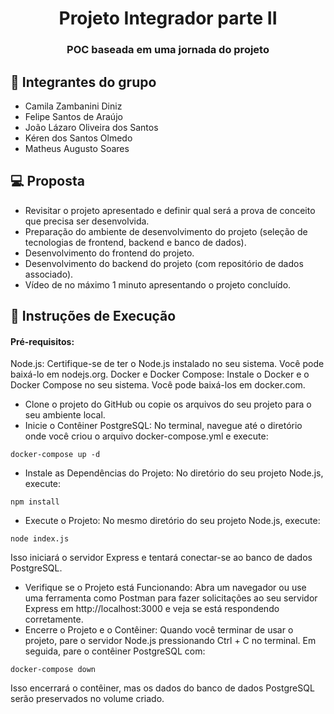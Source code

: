 <h1 align="center"> Projeto Integrador parte II </h1>
<h3 align="center"> POC baseada em uma jornada do projeto</h3>

## 👥 Integrantes do grupo

- Camila Zambanini Diniz
- Felipe Santos de Araújo
- João Lázaro Oliveira dos Santos
- Kéren dos Santos Olmedo
- Matheus Augusto Soares
  <br>

## 💻 Proposta

- Revisitar o projeto apresentado e definir qual será a
  prova de conceito que precisa ser desenvolvida.
- Preparação do ambiente de desenvolvimento do
  projeto (seleção de tecnologias de frontend, backend e
  banco de dados).
- Desenvolvimento do frontend do projeto.
- Desenvolvimento do backend do projeto (com
  repositório de dados associado).
- Vídeo de no máximo 1 minuto apresentando o projeto
  concluído.
  <br>

## 📝 Instruções de Execução

#### Pré-requisitos:

Node.js: Certifique-se de ter o Node.js instalado no seu sistema. Você pode baixá-lo em nodejs.org.
Docker e Docker Compose: Instale o Docker e o Docker Compose no seu sistema. Você pode baixá-los em docker.com.

- Clone o projeto do GitHub ou copie os arquivos do seu projeto para o seu ambiente local.
- Inicie o Contêiner PostgreSQL:
  No terminal, navegue até o diretório onde você criou o arquivo docker-compose.yml e execute:

```
docker-compose up -d
```

- Instale as Dependências do Projeto:
  No diretório do seu projeto Node.js, execute:

```
npm install
```

- Execute o Projeto:
  No mesmo diretório do seu projeto Node.js, execute:

```
node index.js
```

Isso iniciará o servidor Express e tentará conectar-se ao banco de dados PostgreSQL.

- Verifique se o Projeto está Funcionando:
  Abra um navegador ou use uma ferramenta como Postman para fazer solicitações ao seu servidor Express em http://localhost:3000 e veja se está respondendo corretamente.
- Encerre o Projeto e o Contêiner:
  Quando você terminar de usar o projeto, pare o servidor Node.js pressionando Ctrl + C no terminal. Em seguida, pare o contêiner PostgreSQL com:

```
docker-compose down
```

Isso encerrará o contêiner, mas os dados do banco de dados PostgreSQL serão preservados no volume criado.

<br>
